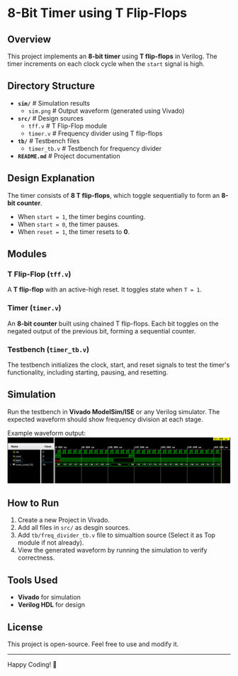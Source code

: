 # 8-Bit Timer using T Flip-Flops  

## Overview  
This project implements an **8-bit timer** using **T flip-flops** in Verilog. The timer increments on each clock cycle when the `start` signal is high.  

## Directory Structure  
- **`sim/`**   # Simulation results
    - `sim.png`  # Output waveform (generated using Vivado)
- **`src/`**   # Design sources
    - `tff.v`  # T Flip-Flop module
    - `timer.v`  # Frequency divider using T flip-flops
- **`tb/`**    # Testbench files
    - `timer_tb.v`  # Testbench for frequency divider
- **`README.md`**  # Project documentation

## Design Explanation  
The timer consists of **8 T flip-flops**, which toggle sequentially to form an **8-bit counter**.  

- When `start = 1`, the timer begins counting.  
- When `start = 0`, the timer pauses.  
- When `reset = 1`, the timer resets to **0**.  

## Modules  

### **T Flip-Flop (`tff.v`)**  
A **T flip-flop** with an active-high reset. It toggles state when `T = 1`.  

### **Timer (`timer.v`)**  
An **8-bit counter** built using chained T flip-flops. Each bit toggles on the negated output of the previous bit, forming a sequential counter.  

### **Testbench (`timer_tb.v`)**  
The testbench initializes the clock, start, and reset signals to test the timer's functionality, including starting, pausing, and resetting.  

## Simulation  
Run the testbench in **Vivado ModelSim/ISE** or any Verilog simulator. The expected waveform should show frequency division at each stage.  

Example waveform output:  
![Waveform](sim/sim.png)  

## How to Run  
1. Create a new Project in Vivado.
2. Add all files in `src/` as desgin sources.
3. Add `tb/freq_divider_tb.v` file to simualtion source (Select it as Top module if not already).
3. View the generated waveform by running the simulation to verify correctness.

## Tools Used  
- **Vivado** for simulation  
- **Verilog HDL** for design  

## License  
This project is open-source. Feel free to use and modify it.  

---
Happy Coding! 🚀  
